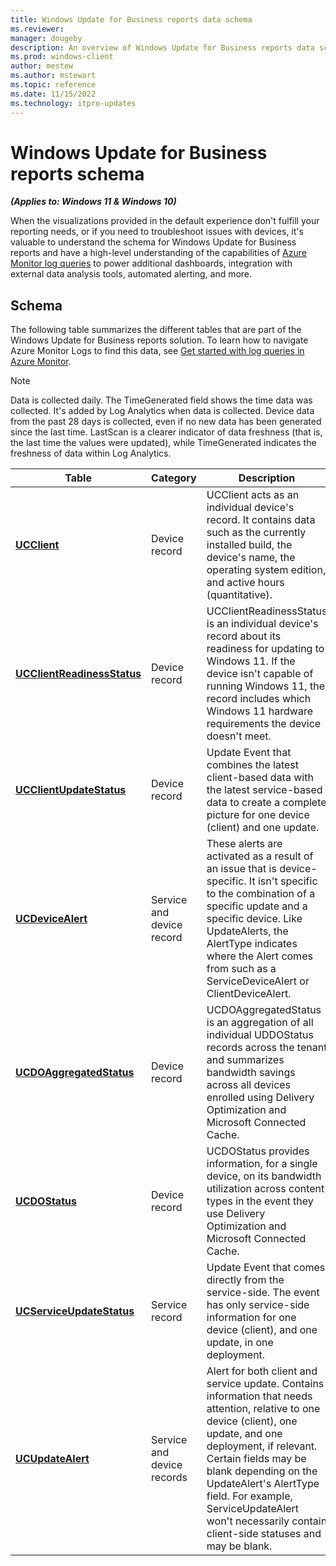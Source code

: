 ```yaml
---
title: Windows Update for Business reports data schema
ms.reviewer: 
manager: dougeby
description: An overview of Windows Update for Business reports data schema
ms.prod: windows-client
author: mestew
ms.author: mstewart
ms.topic: reference
ms.date: 11/15/2022
ms.technology: itpro-updates
---
```


# Windows Update for Business reports schema 
<!--37063317, 30141258, 37063041-->
***(Applies to: Windows 11 & Windows 10)***

When the visualizations provided in the default experience don't fulfill your reporting needs, or if you need to troubleshoot issues with devices, it's valuable to understand the schema for Windows Update for Business reports and have a high-level understanding of the capabilities of [Azure Monitor log queries](/azure/azure-monitor/log-query/query-language) to power additional dashboards, integration with external data analysis tools, automated alerting, and more.

## Schema

The following table summarizes the different tables that are part of the Windows Update for Business reports solution. To learn how to navigate Azure Monitor Logs to find this data, see [Get started with log queries in Azure Monitor](/azure/azure-monitor/log-query/get-started-queries).

> [!NOTE]
> Data is collected daily. The TimeGenerated field shows the time data was collected. It's added by Log Analytics when data is collected. Device data from the past 28 days is collected, even if no new data has been generated since the last time. LastScan is a clearer indicator of data freshness (that is, the last time the values were updated), while TimeGenerated indicates the freshness of data within Log Analytics.

|Table |Category |Description |
|--|--|--|
| [**UCClient**](wufb-reports-schema-ucclient.md) | Device record | UCClient acts as an individual device's record. It contains data such as the currently installed build, the device's name, the operating system edition, and active hours (quantitative). |
|[**UCClientReadinessStatus**](wufb-reports-schema-ucclientreadinessstatus.md) | Device record | UCClientReadinessStatus is an individual device's record about its readiness for updating to Windows 11. If the device isn't capable of running Windows 11, the record includes which Windows 11 hardware requirements the device doesn't meet.|
| [**UCClientUpdateStatus**](wufb-reports-schema-ucclientupdatestatus.md) |  Device record |  Update Event that combines the latest client-based data with the latest service-based data to create a complete picture for one device (client) and one update. |
| [**UCDeviceAlert**](wufb-reports-schema-ucdevicealert.md)| Service and device record  |  These alerts are activated as a result of an issue that is device-specific. It isn't specific to the combination of a specific update and a specific device. Like UpdateAlerts, the AlertType indicates where the Alert comes from such as a ServiceDeviceAlert or ClientDeviceAlert. |
| [**UCDOAggregatedStatus**](wufb-reports-schema-ucdoaggregatedstatus.md)| Device record  | UCDOAggregatedStatus is an aggregation of all individual UDDOStatus records across the tenant and summarizes bandwidth savings across all devices enrolled using Delivery Optimization and Microsoft Connected Cache. |
| [**UCDOStatus**](wufb-reports-schema-ucdostatus.md)| Device record | UCDOStatus provides information, for a single device, on its bandwidth utilization across content types in the event they use Delivery Optimization and Microsoft Connected Cache.  |
| [**UCServiceUpdateStatus**](wufb-reports-schema-ucserviceupdatestatus.md) | Service record  | Update Event that comes directly from the service-side. The event has only service-side information for one device (client), and one update, in one deployment. |
| [**UCUpdateAlert**](wufb-reports-schema-ucupdatealert.md) | Service and device records  |  Alert for both client and service update. Contains information that needs attention, relative to one device (client), one update, and one deployment, if relevant. Certain fields may be blank depending on the UpdateAlert's AlertType field. For example, ServiceUpdateAlert won't necessarily contain client-side statuses and may be blank.  |
